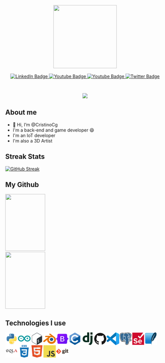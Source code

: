 <p align="center">
  <img width="200" height="200"src="https://user-images.githubusercontent.com/75927703/208296377-bf84cd5b-4af5-43ad-9114-daf6ded96f16.png"/>
  </p>
  
<p id="badges" align="center">
  <a href="https://www.linkedin.com/in/cristino-canga-799a4b200/" target="_blank">
    <img src="https://img.shields.io/badge/LinkedIn-blue?style=for-the-badge&logo=linkedin&logoColor=white" alt="LinkedIn Badge"/>
  </a>
 
  
  <a href="https://www.youtube.com/@cgstuffstudio" target="_blank">
    <img src="https://img.shields.io/badge/YouTube-red?style=for-the-badge&logo=youtube&logoColor=white&label=GameDev" alt="Youtube Badge"/>
  </a>
  <a href="https://www.youtube.com/@cgsnakedev">
    <img src="https://img.shields.io/badge/YouTube-red?style=for-the-badge&logo=youtube&logoColor=white&label=Programming" alt="Youtube Badge"/>
  </a>
  
  <a href="https://twitter.com/Cristino_Cg7" target="_blank">
    <img src="https://img.shields.io/badge/Twitter-blue?style=for-the-badge&logo=twitter&logoColor=white" alt="Twitter Badge"/>
  </a>
</p>

<br>
<p align="center"><img src="https://media2.giphy.com/media/u2pmTWUi0MXjyrMaVj/giphy.gif?cid=ecf05e47li4s4jlfprcfch9py4lx755qdh2r7cyc1ffsek3e&rid=giphy.gif&ct=g" /></p>

## About me
- 👋 Hi, I’m @CristinoCg
- I'm a back-end and game developer :smile:
- I'm an IoT developer
- I'm also a 3D Artist

## Streak Stats
[![GitHub Streak](https://github-readme-streak-stats.herokuapp.com?user=CristinoCg&theme=dracula&hide_border=true&locale=pt-br&date_format=j%20M%5B%20Y%5D)](https://git.io/streak-stats)
## My Github
<a href="https://github.com/CristinoCg/">
<img height="180em" width="50%" src="https://github-readme-stats.vercel.app/api?username=CristinoCg&theme=dracula&show_icons=true"/>
<img height="180em" width="50%" src="https://github-readme-stats.vercel.app/api/top-langs/?username=CristinoCg&layout=compact&theme=dracula"/>
</a> 

## Technologies I use
<div style="display:flex; flex-wrap:wrap">  
  <img src="https://github.com/devicons/devicon/blob/master/icons/python/python-original.svg"  title="CSS3" alt="CSS" width="40" height="40"/>
  <img src="https://github.com/devicons/devicon/blob/master/icons/arduino/arduino-original.svg"  title="CSS3" alt="CSS" width="40" height="40"/>
  <img src="https://github.com/devicons/devicon/blob/master/icons/bash/bash-original.svg"  title="CSS3" alt="CSS" width="40" height="40"/>
  <img src="https://github.com/devicons/devicon/blob/master/icons/blender/blender-original.svg"  title="CSS3" alt="CSS" width="40" height="40"/>
  <img src="https://github.com/devicons/devicon/blob/master/icons/bootstrap/bootstrap-original.svg"  title="CSS3" alt="CSS" width="40" height="40"/>
  <img src="https://github.com/devicons/devicon/blob/master/icons/c/c-original.svg"  title="CSS3" alt="CSS" width="40" height="40"/>
  <img src="https://github.com/devicons/devicon/blob/master/icons/django/django-plain.svg"  title="CSS3" alt="CSS" width="40" height="40"/>
  <img src="https://github.com/devicons/devicon/blob/master/icons/github/github-original.svg"  title="CSS3" alt="CSS" width="40" height="40"/>
  <img src="https://github.com/devicons/devicon/blob/master/icons/vscode/vscode-original.svg"  title="CSS3" alt="CSS" width="40" height="40"/>
  <img src="https://github.com/devicons/devicon/blob/master/icons/postgresql/postgresql-original.svg"  title="CSS3" alt="CSS" width="40" height="40"/>
  <img src="https://github.com/devicons/devicon/blob/master/icons/selenium/selenium-original.svg"  title="CSS3" alt="CSS" width="40" height="40"/>
  <img src="https://github.com/devicons/devicon/blob/master/icons/sqlite/sqlite-original.svg"  title="CSS3" alt="CSS" width="40" height="40"/>
  <img src="https://github.com/devicons/devicon/blob/master/icons/sqlalchemy/sqlalchemy-original.svg"  title="CSS3" alt="CSS" width="40" height="40"/>
  <img src="https://github.com/devicons/devicon/blob/master/icons/css3/css3-plain-wordmark.svg"  title="CSS3" alt="CSS" width="40" height="40"/>
  <img src="https://github.com/devicons/devicon/blob/master/icons/html5/html5-original.svg" title="HTML5" alt="HTML" width="40" height="40"/>
  <img src="https://github.com/devicons/devicon/blob/master/icons/javascript/javascript-original.svg" title="JavaScript" alt="JavaScript" width="40" height="40"/>
  <img src="https://github.com/devicons/devicon/blob/master/icons/git/git-original-wordmark.svg" title="Git" **alt="Git" width="40" height="40"/>
  
  
  
  
  
  
  
  
  
  
  
  
  
  
</div>
<!---
CristinoCg/CristinoCg is a ✨ special ✨ repository because its `README.md` (this file) appears on your GitHub profile.
You can click the Preview link to take a look at your changes.
--->
